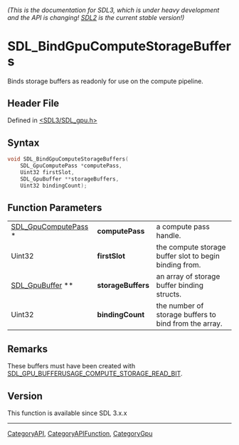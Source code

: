 ###### (This is the documentation for SDL3, which is under heavy development and the API is changing! [SDL2](https://wiki.libsdl.org/SDL2/) is the current stable version!)
# SDL_BindGpuComputeStorageBuffers

Binds storage buffers as readonly for use on the compute pipeline.

## Header File

Defined in [<SDL3/SDL_gpu.h>](https://github.com/libsdl-org/SDL/blob/main/include/SDL3/SDL_gpu.h)

## Syntax

```c
void SDL_BindGpuComputeStorageBuffers(
    SDL_GpuComputePass *computePass,
    Uint32 firstSlot,
    SDL_GpuBuffer **storageBuffers,
    Uint32 bindingCount);
```

## Function Parameters

|                                            |                    |                                                        |
| ------------------------------------------ | ------------------ | ------------------------------------------------------ |
| [SDL_GpuComputePass](SDL_GpuComputePass) * | **computePass**    | a compute pass handle.                                 |
| Uint32                                     | **firstSlot**      | the compute storage buffer slot to begin binding from. |
| [SDL_GpuBuffer](SDL_GpuBuffer) **          | **storageBuffers** | an array of storage buffer binding structs.            |
| Uint32                                     | **bindingCount**   | the number of storage buffers to bind from the array.  |

## Remarks

These buffers must have been created with
[SDL_GPU_BUFFERUSAGE_COMPUTE_STORAGE_READ_BIT](SDL_GPU_BUFFERUSAGE_COMPUTE_STORAGE_READ_BIT).

## Version

This function is available since SDL 3.x.x

----
[CategoryAPI](CategoryAPI), [CategoryAPIFunction](CategoryAPIFunction), [CategoryGpu](CategoryGpu)

